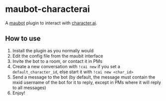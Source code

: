 # maubot-characterai

A [maubot](https://github.com/maubot/maubot) plugin to interact with [character.ai](https://character.ai).

## How to use
1. Install the plugin as you normally would
2. Edit the config file from the maubit interface
3. Invite the bot to a room, or contact it in PMs
4. Create a new conversation with `!cai new` if you set a `default_character_id`, else start it with `!cai new <char_id>`
5. Send a message to the bot (by default, the message must contain the mxid username of the bot for it to reply, except in PMs where it will reply to all messages)
6. Enjoy!